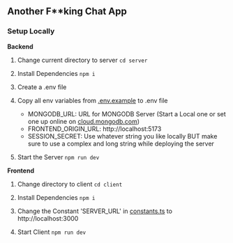 ## Another F\*\*king Chat App

### Setup Locally

**Backend**

1. Change current directory to server
   `cd server`

2. Install Dependencies
   `npm i`

3. Create a .env file

4. Copy all env variables from [.env.example](./server/.env.example) to .env file

   - MONGODB_URL: URL for MONGODB Server (Start a Local one or set one up online on [cloud.mongodb.com](https://cloud.mongodb.com))
   - FRONTEND_ORIGIN_URL: http://localhost:5173
   - SESSION_SECRET: Use whatever string you like locally BUT make sure to use a complex and long string while deploying the server

5. Start the Server
   `npm run dev`

**Frontend**

1. Change directory to client
   `cd client`

2. Install Dependencies
   `npm i`

3. Change the Constant 'SERVER_URL' in [constants.ts](./client/src/constants.ts) to http://localhost:3000

4. Start Client
   `npm run dev`
